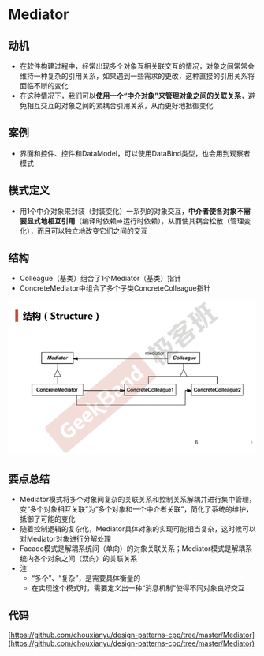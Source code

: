 # Mediator

## 动机

* 在软件构建过程中，经常出现多个对象互相关联交互的情况，对象之间常常会维持一种复杂的引用关系，如果遇到一些需求的更改，这种直接的引用关系将面临不断的变化
* 在这种情况下，我们可以**使用一个“中介对象”来管理对象之间的关联关系**，避免相互交互的对象之间的紧耦合引用关系，从而更好地抵御变化

## 案例

* 界面和控件、控件和DataModel，可以使用DataBind类型，也会用到观察者模式

## 模式定义

* 用1个中介对象来封装（封装变化）一系列的对象交互，**中介者使各对象不需要显式地相互引用**（编译时依赖=>运行时依赖），从而使其耦合松散（管理变化），而且可以独立地改变它们之间的交互

## 结构

* Colleague（基类）组合了1个Mediator（基类）指针
* ConcreteMediator中组合了多个子类ConcreteColleague指针

![](./images/Mediator.png)

## 要点总结

* Mediator模式将多个对象间复杂的关联关系和控制关系解耦并进行集中管理，变“多个对象相互关联”为“多个对象和一个中介者关联”，简化了系统的维护，抵御了可能的变化
* 随着控制逻辑的复杂化，Mediator具体对象的实现可能相当复杂，这时候可以对Mediator对象进行分解处理
* Facade模式是解耦系统间（单向）的对象关联关系；Mediator模式是解耦系统内各个对象之间（双向）的关联关系
* 注
  * “多个”、“复杂”，是需要具体衡量的
  * 在实现这个模式时，需要定义出一种“消息机制”使得不同对象良好交互

## 代码

[https://github.com/chouxianyu/design-patterns-cpp/tree/master/Mediator](https://github.com/chouxianyu/design-patterns-cpp/tree/master/Mediator)
